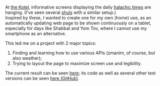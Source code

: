 <!-- Motivation: -->
At [the Kotel](https://en.wikipedia.org/wiki/Western_Wall), informative screens displaying the daily [halachic times](https://en.wikipedia.org/wiki/Zmanim) are hanging. (I've seen several [shuls](https://en.wikipedia.org/wiki/Synagogue) with a similar setup.)  
Inspired by these, I wanted to create one for my own (home) use, as an automatically updating web page to be shown continuously on a tablet, especially for days like Shabbat and Yom Tov, where I cannot use my smartphone as an alternative.  

This led me on a project with 2 major topics:
1. Finding and learning how to use various APIs (zmanim, of course, but also weather); 
2. Trying to layout the page to maximize screen use and legibility.  

The current result can be seen [here](https://tuejoshua.github.io/kotelScreen/kotelScreen.html);
its code as well as several other test versions can be seen [here (GitHub)](https://github.com/tuejoshua/tuejoshua.github.io/tree/main/kotelScreen).